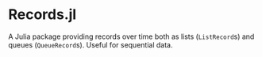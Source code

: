 # Records.jl

A Julia package providing records over time both as lists (`ListRecord`s) and queues (`QueueRecord`s). Useful for sequential data.
